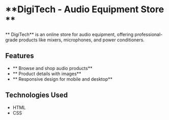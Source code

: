 # **DigiTech - Audio Equipment Store **

** DigiTech** is an online store for audio equipment, offering professional-grade products like mixers, microphones, and power conditioners.

## Features

- ** Browse and shop audio products**
- ** Product details with images**
- ** Responsive design for mobile and desktop**

## Technologies Used

- HTML
- CSS